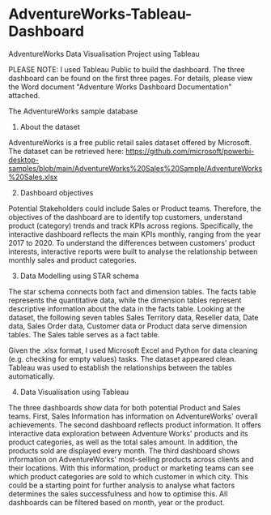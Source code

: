 # AdventureWorks-Tableau-Dashboard

AdventureWorks Data Visualisation Project using Tableau

PLEASE NOTE: I used Tableau Public to build the dashboard. The three dashboard can be found on the first three pages.
For details, please view the Word document "Adventure Works Dashboard Documentation" attached.

The AdventureWorks sample database

1.	About the dataset

AdventureWorks is a free public retail sales dataset offered by Microsoft. The dataset can be  retrieved here: https://github.com/microsoft/powerbi-desktop-samples/blob/main/AdventureWorks%20Sales%20Sample/AdventureWorks%20Sales.xlsx

2. Dashboard objectives 

Potential Stakeholders could include Sales or Product teams. Therefore, the objectives of the dashboard are to identify top customers, understand product (category) trends and track KPIs across regions. Specifically, the interactive dashboard reflects the main KPIs monthly, ranging from the year 2017 to 2020. To understand the differences between customers' product interests, interactive reports were built to analyse the relationship between monthly sales and product categories.

3. Data Modelling using STAR schema

The star schema connects both fact and dimension tables. The facts table represents the quantitative data, while the dimension tables represent descriptive information about the data in the facts table.  Looking at the dataset, the following seven tables Sales Territory data, Reseller data, Date data, Sales Order data, Customer data or Product data serve dimension tables. The Sales table serves as a fact table.
 

Given the .xlsx format, I used Microsoft Excel and Python for data cleaning (e.g. checking for empty values) tasks. The dataset appeared clean. Tableau was used to establish the relationships between the tables automatically.

 
4. Data Visualisation using Tableau

The three dashboards show data for both potential Product and Sales teams. 
First, Sales Information has information on AdventureWorks' overall achievements. 
The second dashboard reflects product information. It offers interactive data exploration between Adventure Works' products and its product categories, as well as the total sales amount. In addition, the products sold are displayed every month. 
The third dashboard shows information on AdventureWorks' most-selling products across clients and their locations. With this information, product or marketing teams can see which product categories are sold to which customer in which city. This could be a starting point for further analysis to analyse what factors determines the sales successfulness and how to optimise this. All dashboards can be filtered based on month, year or the product.
